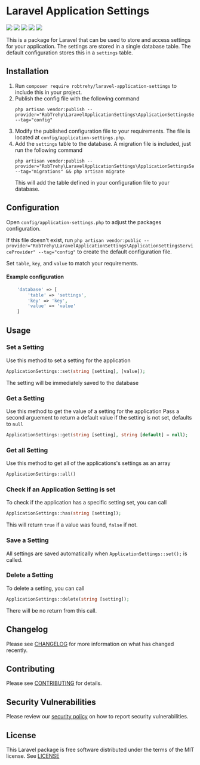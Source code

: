 # Laravel Application Settings
![](https://img.shields.io/github/workflow/status/RobTrehy/LaravelApplicationSettings/Unit%20Tests?style=flat-square)
![](https://img.shields.io/github/license/RobTrehy/LaravelApplicationSettings?style=flat-square)
![](https://img.shields.io/github/languages/code-size/RobTrehy/LaravelApplicationSettings?style=flat-square)
![](https://img.shields.io/packagist/v/robtrehy/laravel-application-settings?style=flat-square)
![](https://img.shields.io/packagist/dt/robtrehy/laravel-application-settings?style=flat-square)

This is a package for Laravel that can be used to store and access settings for your application.
The settings are stored in a single database table. The default configuration stores this in a `settings` table.

## Installation
1. Run `composer require robtrehy/laravel-application-settings` to include this in your project.
2. Publish the config file with the following command
    ```
    php artisan vendor:publish --provider="RobTrehy\LaravelApplicationSettings\ApplicationSettingsServiceProvider" --tag="config"
    ```
4. Modify the published configuration file to your requirements. The file is located at `config/application-settings.php`.
5. Add the `settings` table to the database. A migration file is included, just run the following command
    ```
    php artisan vendor:publish --provider="RobTrehy\LaravelApplicationSettings\ApplicationSettingsServiceProvider" --tag="migrations" && php artisan migrate
    ```
    This will add the table defined in your configuration file to your database.
    
## Configuration
Open `config/application-settings.php` to adjust the packages configuration. 

If this file doesn't exist, run 
`php artisan vendor:public --provider="RobTrehy\LaravelApplicationSettings\ApplicationSettingsServiceProvider" --tag="config"` 
to create the default configuration file.

Set `table`, `key`, and `value` to match your requirements.

#### Example configuration
```PHP
    'database' => [
        'table' => 'settings',
        'key' => 'key',
        'value' => 'value'
    ]
```

## Usage

### Set a Setting
Use this method to set a setting for the application
```PHP
ApplicationSettings::set(string [setting], [value]);
```
The setting will be immediately saved to the database

### Get a Setting
Use this method to get the value of a setting for the application
Pass a second arguement to return a default value if the setting is not set, defaults to `null`
```PHP
ApplicationSettings::get(string [setting], string [default] = null);
```

### Get all Setting
Use this method to get all of the applications's settings as an array
```PHP
ApplicationSettings::all()
```

### Check if an Application Setting is set
To check if the application has a specific setting set, you can call
```PHP
ApplicationSettings::has(string [setting]);
```
This will return `true` if a value was found, `false` if not.

### Save a Setting
All settings are saved automatically when `ApplicationSettings::set();` is called.

### Delete a Setting
To delete a setting, you can call
```PHP
ApplicationSettings::delete(string [setting]);
```
There will be no return from this call.

## Changelog
Please see [CHANGELOG](CHANGELOG.md) for more information on what has changed recently.

## Contributing
Please see [CONTRIBUTING](.github/CONTRIBUTING.md) for details.

## Security Vulnerabilities
Please review our [security policy](.github/SECURITY.md) on how to report security vulnerabilities.

## License
This Laravel package is free software distributed under the terms of the MIT license.
See [LICENSE](LICENSE)

